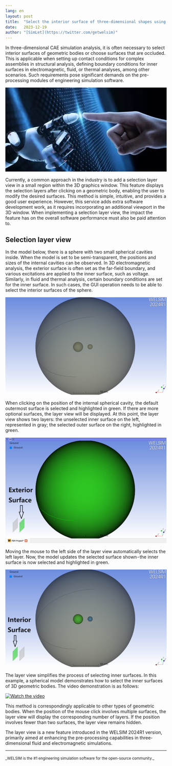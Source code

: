 ```yaml
---
lang: en
layout: post
title:  "Select the interior surface of three-dimensional shapes using selection layer view"
date:   2023-12-19
author: "[SimLet](https://twitter.com/getwelsim)"
---
```


In three-dimensional CAE simulation analysis, it is often necessary to select interior surfaces of geometric bodies or choose surfaces that are occluded. This is applicable when setting up contact conditions for complex assemblies in structural analysis, defining boundary conditions for inner surfaces in electromagnetic, fluid, or thermal analyses, among other scenarios. Such requirements pose significant demands on the pre-processing modules of engineering simulation software.
<p align="center">
  <img src="\assets\blog\20231219\welsim_selection_layer_demo.jpg" alt="welsim_selection_layer_demo" />
</p>

Currently, a common approach in the industry is to add a selection layer view in a small region within the 3D graphics window. This feature displays the selection layers after clicking on a geometric body, enabling the user to modify the desired surfaces. This method is simple, intuitive, and provides a good user experience. However, this service adds extra software development work, as it requires incorporating an additional viewport in the 3D window. When implementing a selection layer view, the impact the feature has on the overall software performance must also be paid attention to.

## Selection layer view

In the model below, there is a sphere with two small spherical cavities inside. When the model is set to be semi-transparent, the positions and sizes of the internal cavities can be observed. In 3D electromagnetic analysis, the exterior surface is often set as the far-field boundary, and various excitations are applied to the inner surface, such as voltage. Similarly, in fluid and thermal analysis, certain boundary conditions are set for the inner surface. In such cases, the GUI operation needs to be able to select the interior surfaces of the sphere.
<p align="center">
  <img src="\assets\blog\20231219\welsim_selection_layer_shape.png" alt="welsim_selection_layer_shape" />
</p>

When clicking on the position of the internal spherical cavity, the default outermost surface is selected and highlighted in green. If there are more optional surfaces, the layer view will be displayed. At this point, the layer view shows two layers: the unselected inner surface on the left, represented in gray; the selected outer surface on the right, highlighted in green.
<p align="center">
  <img src="\assets\blog\20231219\welsim_selection_layer_exterior.png" alt="welsim_selection_layer_exterior" />
</p>



Moving the mouse to the left side of the layer view automatically selects the left layer. Now, the model updates the selected surface shown - the inner surface is now selected and highlighted in green.
<p align="center">
  <img src="\assets\blog\20231219\welsim_selection_layer_interior.png" alt="welsim_selection_layer_interior" />
</p>


The layer view simplifies the process of selecting inner surfaces. In this example, a spherical model demonstrates how to select the inner surfaces of 3D geometric bodies. The video demonstration is as follows:

[![Watch the video](https://img.youtube.com/vi/L5f-NxPslgM/default.jpg)](https://youtu.be/L5f-NxPslgM)


This method is correspondingly applicable to other types of geometric bodies. When the position of the mouse click involves multiple surfaces, the layer view  will display the corresponding number of layers. If the position involves fewer than two surfaces, the layer view remains hidden.

The layer view is a new feature introduced in the WELSIM 2024R1 version, primarily aimed at enhancing the pre-processing capabilities in three-dimensional fluid and electromagnetic simulations.

---


<small>
_WELSIM is the #1 engineering simulation software for the open-source community._
</small>
